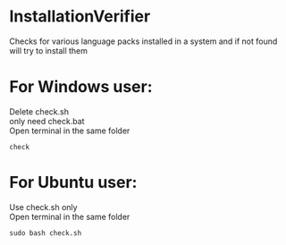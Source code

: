 # InstallationVerifier
Checks for various language packs installed in a system and if not found will try to install them

# For Windows user:
Delete check.sh <br>
only need check.bat <br>
Open terminal in the same folder

```
check
```
# For Ubuntu user:
Use check.sh only <br>
Open terminal in the same folder

```
sudo bash check.sh
```
